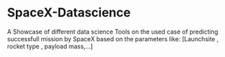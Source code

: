 # SpaceX-Datascience
A Showcase of different data science Tools on the used case of predicting successfull mission by SpaceX based on the parameters like: [Launchsite , rocket type , payload mass,...] 

